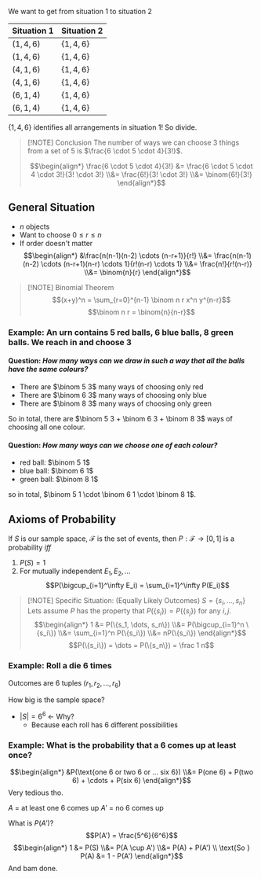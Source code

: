 We want to get from situation 1 to situation 2

| Situation 1 | Situation 2 |
|-|-|
|$(1, 4, 6)$|$\{1,4,6\}$|
|$(1, 4, 6)$|$\{1,4,6\}$|
|$(4, 1, 6)$|$\{1,4,6\}$|
|$(4, 1, 6)$|$\{1,4,6\}$|
|$(6, 1, 4)$|$\{1,4,6\}$|
|$(6, 1, 4)$|$\{1,4,6\}$|

$\{1, 4, 6\}$ identifies all arrangements in situation 1! So divide.


> [!NOTE] Conclusion
> The number of ways we can choose 3 things from a set of 5 is $\frac{6 \cdot 5 \cdot 4}{3!}$.
> 
> $$\begin{align*}
> 	\frac{6 \cdot 5 \cdot 4}{3!}
> 	&= \frac{6 \cdot 5 \cdot 4 \cdot 3!}{3! \cdot 3!}
> 	\\&= \frac{6!}{3! \cdot 3!}
> 	\\&= \binom{6!}{3!}
> \end{align*}$$


## General Situation
- $n$ objects
- Want to choose $0 \le r \le n$
- If order doesn't matter
$$\begin{align*}
	&\frac{n(n-1)(n-2) \cdots (n-r+1)}{r!}
	\\&= 
 	\frac{n(n-1)(n-2) \cdots (n-r+1)(n-r) \cdots 1}{r!(n-r) \cdots 1}
	\\&= 
 	\frac{n!}{r!(n-r)}
 \\&= \binom{n}{r}
\end{align*}$$


> [!NOTE] Binomial Theorem
>  $$(x+y)^n = \sum_{r=0}^{n-1} \binom n r x^n y^{n-r}$$
>  $$\binom n r = \binom{n}{n-r}$$

### Example: **An urn contains 5 red balls, 6 blue balls, 8 green balls. We reach in and choose 3**

#### Question: *How many ways can we draw in such a way that all the balls have the same colours?*

* There are $\binom 5 3$ many ways of choosing only red
* There are $\binom 6 3$ many ways of choosing only blue
* There are $\binom 8 3$ many ways of choosing only green

So in total, there are $\binom 5 3 + \binom 6 3 + \binom 8 3$ ways of choosing all one colour.

#### Question: *How many ways can we choose one of each colour?*
- red ball: $\binom 5 1$
- blue ball: $\binom 6 1$
- green ball: $\binom 8 1$

so in total, $\binom 5 1 \cdot \binom 6 1 \cdot \binom 8 1$.


## Axioms of Probability
If $S$ is our sample space, $\mathcal F$ is the set of events, then $P: \mathcal F \to [0, 1]$ is a probability $iff$
1) $P(S) = 1$
2) For mutually independent $E_1, E_2, \dots$
$$P(\bigcup_{i=1}^\infty E_i) = \sum_{i=1}^\infty P(E_i)$$


> [!NOTE] Specific Situation: (Equally Likely Outcomes)
> $S = \{s_i, \dots, s_n\}$
> Lets assume $P$ has the property that $P(\{s_i\}) = P(\{s_j\})$ for any $i, j$.
> $$\begin{align*}
> 	1 &= P(\{s_1, \dots, s_n\})
> 	\\&= P(\bigcup_{i=1}^n \{s_i\})
> 	\\&= \sum_{i=1}^n P(\{s_i\})
> 	\\&= nP(\{s_i\})
> \end{align*}$$
> $$P(\{s_i\}) = \dots = P(\{s_n\}) = \frac 1 n$$

### Example: **Roll a die 6 times**
Outcomes are 6 tuples $(r_1, r_2, \dots, r_6)$

How big is the sample space?
- $|S| = 6^6$ <- Why?
	- Because each roll has 6 different possibilities

### Example: **What is the probability that a 6 comes up at least once?**
$$\begin{align*}
	&P(\text{one 6 or two 6 or ... six 6})
	\\&= P(one 6) + P(two 6) + \cdots + P(six 6)
\end{align*}$$
Very tedious tho.

$A$ = at least one 6 comes up
$A'$ = no 6 comes up

What is $P(A')$?
$$P(A') = \frac{5^6}{6^6}$$
$$\begin{align*}
	1 &= P(S) 
	\\&= P(A \cup A')
	\\&= P(A) + P(A')
	\\ \text{So } P(A) &= 1 - P(A')
\end{align*}$$
And bam done.


